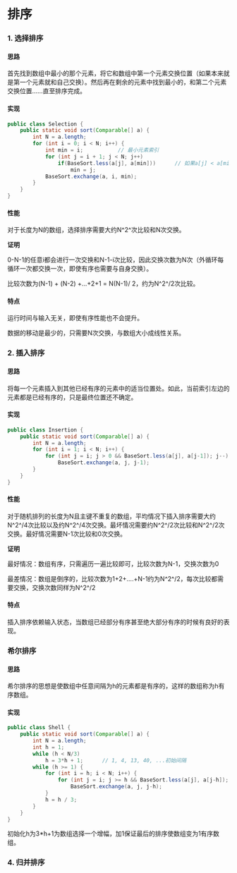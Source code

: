 # 排序

### 1. 选择排序

#### 思路

首先找到数组中最小的那个元素，将它和数组中第一个元素交换位置（如果本来就是第一个元素就和自己交换）。然后再在剩余的元素中找到最小的，和第二个元素交换位置……直至排序完成。

#### 实现

```java
public class Selection {
    public static void sort(Comparable[] a) {
        int N = a.length;
        for (int i = 0; i < N; i++) {
            int min = i;           // 最小元素索引
            for (int j = i + 1; j < N; j++)
                if(BaseSort.less(a[j], a[min]))      // 如果a[j] < a[min]，交换位置
                    min = j;
            BaseSort.exchange(a, i, min);
        }
    }
}
```

#### 性能

对于长度为N的数组，选择排序需要大约N^2^次比较和N次交换。

**证明**

0-N-1的任意i都会进行一次交换和N-1-i次比较，因此交换次数为N次（外循环每循环一次都交换一次，即使有序也需要与自身交换）。

比较次数为(N-1) + (N-2) +...+2+1 = N(N-1)/ 2，约为N^2^/2次比较。

#### 特点

运行时间与输入无关，即使有序性能也不会提升。

数据的移动是最少的，只需要N次交换，与数组大小成线性关系。

### 2. 插入排序

#### 思路

将每一个元素插入到其他已经有序的元素中的适当位置处。如此，当前索引左边的元素都是已经有序的，只是最终位置还不确定。

#### 实现

```java
public class Insertion {
    public static void sort(Comparable[] a) {
        int N = a.length;
        for (int i = 1; i < N; i++) {
            for (int j = i; j > 0 && BaseSort.less(a[j], a[j-1]); j--)
                BaseSort.exchange(a, j, j-1);
        }
    }
}
```

#### 性能

对于随机排列的长度为N且主键不重复的数组，平均情况下插入排序需要大约N^2^/4次比较以及约N^2^/4次交换。最坏情况需要约N^2^/2次比较和N^2^/2次交换。最好情况需要N-1次比较和0次交换。

**证明**

最好情况：数组有序，只需遍历一遍比较即可，比较次数为N-1，交换次数为0

最差情况：数组是倒序的，比较次数为1+2+....+N-1约为N^2^/2，每次比较都需要交换，交换次数同样为N^2^/2

#### 特点

插入排序依赖输入状态，当数组已经部分有序甚至绝大部分有序的时候有良好的表现。

### 希尔排序

#### 思路

希尔排序的思想是使数组中任意间隔为h的元素都是有序的，这样的数组称为h有序数组。

#### 实现

```java
public class Shell {
    public static void sort(Comparable[] a) {
        int N = a.length;
        int h = 1;
        while (h < N/3)
            h = 3*h + 1;      // 1, 4, 13, 40, ...初始间隔
        while (h >= 1) {
            for (int i = h; i < N; i++) {
                for (int j = i; j >= h && BaseSort.less(a[j], a[j-h]); j -= h)
                    BaseSort.exchange(a, j, j-h);
            }
            h = h / 3;
        }
    }
}
```

初始化h为3*h+1为数组选择一个增幅，加1保证最后的排序使数组变为1有序数组。

### 4. 归并排序